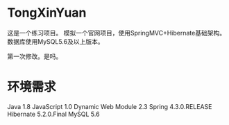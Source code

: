 # TongXinYuan
这是一个练习项目。
模拟一个官网项目，使用SpringMVC+Hibernate基础架构。数据库使用MySQL5.6及以上版本。

第一次修改。是吗。

# 环境需求
Java 1.8
JavaScript 1.0
Dynamic Web Module 2.3
Spring 4.3.0.RELEASE
Hibernate 5.2.0.Final
MySQL 5.6
